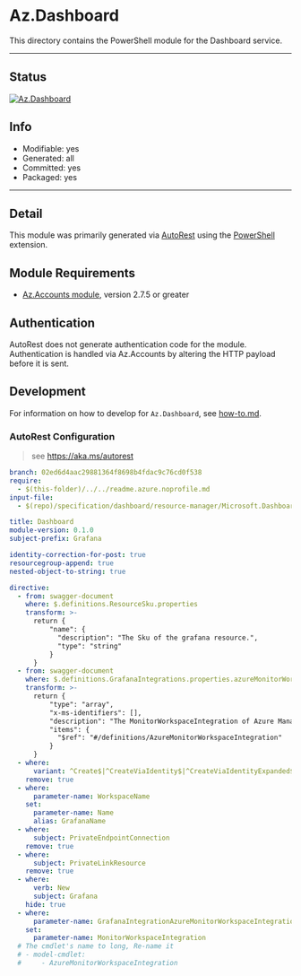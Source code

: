 <!-- region Generated -->
# Az.Dashboard
This directory contains the PowerShell module for the Dashboard service.

---
## Status
[![Az.Dashboard](https://img.shields.io/powershellgallery/v/Az.Dashboard.svg?style=flat-square&label=Az.Dashboard "Az.Dashboard")](https://www.powershellgallery.com/packages/Az.Dashboard/)

## Info
- Modifiable: yes
- Generated: all
- Committed: yes
- Packaged: yes

---
## Detail
This module was primarily generated via [AutoRest](https://github.com/Azure/autorest) using the [PowerShell](https://github.com/Azure/autorest.powershell) extension.

## Module Requirements
- [Az.Accounts module](https://www.powershellgallery.com/packages/Az.Accounts/), version 2.7.5 or greater

## Authentication
AutoRest does not generate authentication code for the module. Authentication is handled via Az.Accounts by altering the HTTP payload before it is sent.

## Development
For information on how to develop for `Az.Dashboard`, see [how-to.md](how-to.md).
<!-- endregion -->

### AutoRest Configuration
> see https://aka.ms/autorest

``` yaml
branch: 02ed6d4aac29881364f8698b4fdac9c76cd0f538
require:
  - $(this-folder)/../../readme.azure.noprofile.md
input-file:
  - $(repo)/specification/dashboard/resource-manager/Microsoft.Dashboard/stable/2022-08-01/grafana.json

title: Dashboard
module-version: 0.1.0
subject-prefix: Grafana

identity-correction-for-post: true
resourcegroup-append: true
nested-object-to-string: true

directive:
  - from: swagger-document 
    where: $.definitions.ResourceSku.properties
    transform: >-
      return {
          "name": {
            "description": "The Sku of the grafana resource.",
            "type": "string"
          }
      }
  - from: swagger-document 
    where: $.definitions.GrafanaIntegrations.properties.azureMonitorWorkspaceIntegrations
    transform: >-
      return {
          "type": "array",
          "x-ms-identifiers": [],
          "description": "The MonitorWorkspaceIntegration of Azure Managed Grafana.",
          "items": {
            "$ref": "#/definitions/AzureMonitorWorkspaceIntegration"
          }
      }
  - where:
      variant: ^Create$|^CreateViaIdentity$|^CreateViaIdentityExpanded$|^Update$|^UpdateViaIdentity$
    remove: true
  - where:
      parameter-name: WorkspaceName
    set:
      parameter-name: Name
      alias: GrafanaName
  - where:
      subject: PrivateEndpointConnection
    remove: true
  - where:
      subject: PrivateLinkResource
    remove: true
  - where:
      verb: New
      subject: Grafana
    hide: true
  - where:
      parameter-name: GrafanaIntegrationAzureMonitorWorkspaceIntegration
    set:
      parameter-name: MonitorWorkspaceIntegration 
  # The cmdlet's name to long, Re-name it
  # - model-cmdlet:
  #     - AzureMonitorWorkspaceIntegration
```
